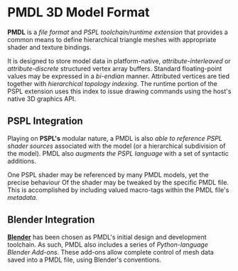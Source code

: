 PMDL 3D Model Format
====================

**PMDL** is a *file format* and *PSPL toolchain/runtime extension* that
provides a common means to define hierarchical triangle meshes with
appropriate shader and texture bindings. 

It is designed to store model data in platform-native, *attribute-interleaved*
or *attribute-discrete* structured vertex array buffers. Standard floating-point
values may be expressed in a *bi-endian* manner. Attributed vertices are tied
together with *hierarchical topology indexing*. The runtime portion of the PSPL
extension uses this index to issue drawing commands using the host's native 3D
graphics API. 


PSPL Integration
----------------

Playing on **PSPL's** modular nature, a PMDL is also *able to reference PSPL shader 
sources* associated with the model (or a hierarchical subdivision of the model). 
PMDL also *augments the PSPL language* with a set of syntactic additions. 

One PSPL shader may be referenced by many PMDL models, yet the precise behaviour 
Of the shader may be tweaked by the specific PMDL file. This is accomplished
by including valued macro-tags within the PMDL file's *metadata*. 


Blender Integration
-------------------

[**Blender**](http://blender.org) has been chosen as PMDL's initial design and
development toolchain. As such, PMDL also includes a series of *Python-language Blender
Add-ons*. These add-ons allow complete control of mesh data saved into a PMDL
file, using Blender's conventions. 

